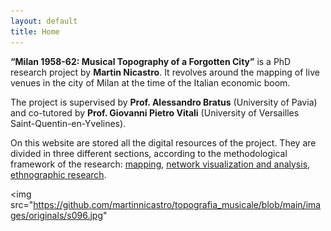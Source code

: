 ```yaml
---
layout: default
title: Home
---
```


<b>“Milan 1958-62: Musical Topography of a Forgotten City”</b> is a PhD research project by <b>Martin Nicastro</b>. It revolves around the mapping of live venues in the city of Milan at the time of the Italian economic boom.

The project is supervised by <b>Prof. Alessandro Bratus</b> (University of Pavia) and co-tutored by <b>Prof. Giovanni Pietro Vitali</b> (University of Versailles Saint-Quentin-en-Yvelines).


On this website are stored all the digital resources of the project. They are divided in three different sections, according to the methodological framework of the research: [mapping](https://musictopography.github.io//map/), [network visualization and analysis](https://musictopography.github.io//graphs/), [ethnographic research](https://musictopography.github.io//interviews/).



<img src="https://github.com/martinnicastro/topografia_musicale/blob/main/images/originals/s096.jpg"  

